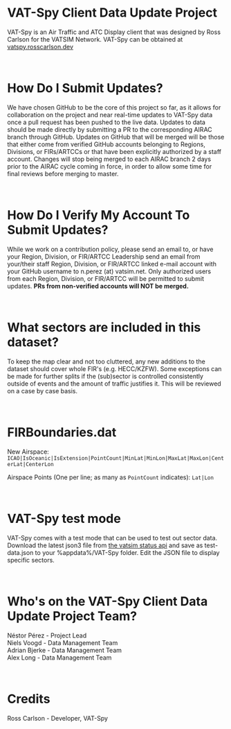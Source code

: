 # VAT-Spy Client Data Update Project

VAT-Spy is an Air Traffic and ATC Display client that was designed by Ross Carlson for the VATSIM Network. VAT-Spy can be obtained at [vatspy.rosscarlson.dev](https://vatspy.rosscarlson.dev/)

<br>

# How Do I Submit Updates?

We have chosen GitHub to be the core of this project so far, as it allows for collaboration on the project and near real-time updates to VAT-Spy data once a pull request has been pushed to the live data. Updates to data should be made directly by submitting a PR to the corresponding AIRAC branch through GitHub. Updates on GitHub that will be merged will be those that either come from verified GitHub accounts belonging to Regions, Divisions, or FIRs/ARTCCs or that have been explicitly authorized by a staff account. Changes will stop being merged to each AIRAC branch 2 days prior to the AIRAC cycle coming in force, in order to allow some time for final reviews before merging to master.

<br>

# How Do I Verify My Account To Submit Updates?

While we work on a contribution policy, please send an email to, or have your Region, Division, or FIR/ARTCC Leadership send an email from your/their staff Region, Division, or FIR/ARTCC linked e-mail account with your GitHub username to n.perez (at) vatsim.net. Only authorized users from each Region, Division, or FIR/ARTCC will be permitted to submit updates. **PRs from non-verified accounts will NOT be merged.**

<br>

# What sectors are included in this dataset?

To keep the map clear and not too cluttered, any new additions to the dataset should cover whole FIR's (e.g. HECC/KZFW). Some exceptions can be made for further splits if the (sub)sector is controlled consistently outside of events and the amount of traffic justifies it. This will be reviewed on a case by case basis. 

<br>

# FIRBoundaries.dat

New Airspace: ```ICAO|IsOceanic|IsExtension|PointCount|MinLat|MinLon|MaxLat|MaxLon|CenterLat|CenterLon```

Airspace Points (One per line; as many as ``PointCount`` indicates):
```Lat|Lon```

<br>

# VAT-Spy test mode

VAT-Spy comes with a test mode that can be used to test out sector data. Download the latest json3 file from [the vatsim status api](https://status.vatsim.net/) and save as test-data.json to your %appdata%/VAT-Spy folder. Edit the JSON file to display specific sectors. 

<br>

# Who's on the VAT-Spy Client Data Update Project Team?

Néstor Pérez - Project Lead<br />
Niels Voogd - Data Management Team<br />
Adrian Bjerke - Data Management Team<br />
Alex Long - Data Management Team<br />


<br>

# Credits

Ross Carlson - Developer, VAT-Spy<br />
